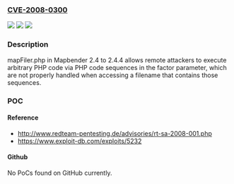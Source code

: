 ### [CVE-2008-0300](https://cve.mitre.org/cgi-bin/cvename.cgi?name=CVE-2008-0300)
![](https://img.shields.io/static/v1?label=Product&message=n%2Fa&color=blue)
![](https://img.shields.io/static/v1?label=Version&message=n%2Fa&color=blue)
![](https://img.shields.io/static/v1?label=Vulnerability&message=n%2Fa&color=brighgreen)

### Description

mapFiler.php in Mapbender 2.4 to 2.4.4 allows remote attackers to execute arbitrary PHP code via PHP code sequences in the factor parameter, which are not properly handled when accessing a filename that contains those sequences.

### POC

#### Reference
- http://www.redteam-pentesting.de/advisories/rt-sa-2008-001.php
- https://www.exploit-db.com/exploits/5232

#### Github
No PoCs found on GitHub currently.

